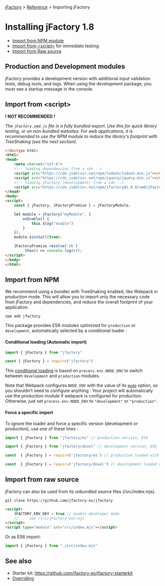 [jFactory](index.md) > [Reference](ref-index.md) > Importing jFactory 

# Installing jFactory 1.8

* [Import from NPM module](#import-from-npm)
* [Import from \<script\>](#import-from-script) for immediate testing
* [Import from Raw source](#import-from-raw-source)

## Production and Development modules

jFactory provides a development version with additional input validation tests, debug tools, and logs.
When using the development package, you must see a startup message in the console.

## Import from \<script\>

**! NOT RECOMMENDED !**

_The `jFactory.umd.js` file is a fully bundled export. Use this for quick library testing, or on non-bundled websites. For web applications, it is recommended to use the NPM module to reduce the library's footprint with TreeShaking (see the next section)._

```html
<!doctype html>
<html>
<head>
    <meta charset="utf-8">
    <!-- loading dependencies from a cdn -->
    <script src="https://cdn.jsdelivr.net/npm/lodash/lodash.min.js"></script>
    <script src="https://cdn.jsdelivr.net/npm/jquery/jquery.min.js"></script>
    <!-- loading jFactory (development) from a cdn -->
    <script src="https://cdn.jsdelivr.net/npm/jfactory@1.8.0/umd/jFactory-devel.umd.js"></script>
</head>
<body>
<script>
    const { jFactory, JFactoryPromise } = jFactoryModule;

    let module = jFactory("myModule", {
        onEnable() {
            this.$log("enable")
        }
    });
    module.$install(true);

    JFactoryPromise.resolve('ok')
        .then(r => console.log(r));
</script>
</body>
</html>
```

## Import from NPM

We recommend using a bundler with TreeShaking enabled, like Webpack in production mode. This will allow you to import only the necessary code from jFactory and dependencies, and reduce the overall footprint of your application.
<!--
To take advantage of these optimizations, the package uses [peer dependencies](https://stackoverflow.com/a/34645112), which you'll need to manually install in your project. By using peer dependencies, you can ensure that your project and jFactory benefits from the same optimized versions of the required dependencies.
Also, plugins like [lodash-webpack-plugin](https://github.com/lodash/lodash-webpack-plugin) can help to reduce the size of lodash.
-->
```
npm add jfactory
```

This package provides ES6 modules optimized for `production` or `development`, 
automatically selected by a conditional loader :  

#### Conditional loading (Automatic import)  

```javascript
import { jFactory } from "jfactory"
```
```javascript
const { jFactory } = require("jfactory") 
```
This [conditional loading](https://github.com/jfactory-es/jfactory/blob/master/es/index.js) is based on `process.env.NODE_ENV` to switch between `development` and `production` modules.

Note that Webpack configures `NODE_ENV` with the value of its [`mode`](https://webpack.js.org/configuration/mode/) 
option, so you shouldn't need to configure anything : Your project will automatically use the production module 
if webpack is configured for production. Otherwise, just set `process.env.NODE_ENV` to `"development"` or `"production"`. 

[//]: # (*Restriction:* Because the "automatic import" is a CommonJS file, it may not work when imported from an ES6 ".mjs" file. )
[//]: # (In this case, you may need to load a specific version &#40;see below&#41; or to load it from a js file. )

#### Force a specific import

To ignore the loader and force a specific version (development or production), use one of these lines :

```javascript
import { jFactory } from "jfactory/es" // production version, ES6
```
```javascript
import { jFactory } from "jfactory/devel" // development version, ES6
```
```javascript
const  { jFactory } = require('jfactory/es') // production loaded with require()
```
```javascript
const  { jFactory } = require('jfactory/devel') // development loaded with require()
```

<!--
_Additional note_: 

> If you need to force a different "NODE_ENV" by ignoring the webpack "mode" option, this can be achieved 
> with the [`EnvironmentPlugin`](https://webpack.js.org/plugins/environment-plugin/):
>
>```javascript
>const webpack = require("webpack");
>
>process.env.NODE_ENV = "production";  
>
>module.exports = {
>  mode: "development",
>  entry: {app: "./app.js"},
>  plugins: [
>    new webpack.EnvironmentPlugin(['NODE_ENV']) // ignore the value of "mode"
>  ],
>} 
>```
-->

## Import from raw source

jFactory can also be used from its unbundled source files (/src/index.mjs).
```shell
git clone https://github.com/jfactory-es/jfactory
```

```html
<script>
    JFACTORY_ENV_DEV = true // enable developer mode
    // ... see /src/jFactory-env.mjs
</script>
<script type="module" src="src/index.mjs"></script>
```

Or as ES6 import:
```javascript
import { jFactory } from "./src/index.mjs"
```

## See also

* Starter kit: https://github.com/jfactory-es/jfactory-starterkit
* [Overriding](ref-overriding.md)

<!--
## External Dependencies

jFactory imports `lodash` and `jQuery` from its own dependencies.

However you may want to load these dependencies from external sources (CDN, custom object, etc) instead of bundling them into your project.
To do so, you can configure your bundler to exclude these imports:

In webpack:
https://webpack.js.org/configuration/externals/
```javascript
module.exports =  {
    externals: {
        'lodash' : "_",
        'jquery': "jQuery"
    }
}
```

Now webpack will use "_" and "jQuery" global variable instead of importing the modules, so
you can load them from a CDN:

```html
<script src="https://cdn.jsdelivr.net/npm/lodash@4.17.15/lodash.min.js"
        integrity="sha256-VeNaFBVDhoX3H+gJ37DpT/nTuZTdjYro9yBruHjVmoQ="
        crossorigin="anonymous"></script>
<script src="https://code.jquery.com/jquery-3.4.1.slim.min.js"
        integrity="sha256-pasqAKBDmFT4eHoN2ndd6lN370kFiGUFyTiUHWhU7k8="
        crossorigin="anonymous"></script>
```
-->

